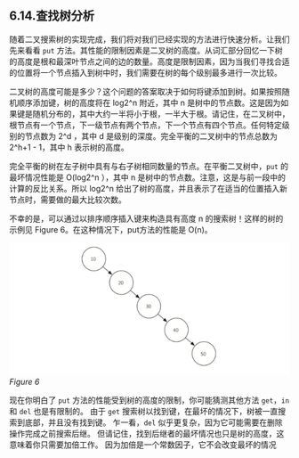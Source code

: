 ## 6.14.查找树分析


随着二叉搜索树的实现完成，我们将对我们已经实现的方法进行快速分析。让我们先来看看 `put` 方法。其性能的限制因素是二叉树的高度。从词汇部分回忆一下树的高度是根和最深叶节点之间的边的数量。高度是限制因素，因为当我们寻找合适的位置将一个节点插入到树中时，我们需要在树的每个级别最多进行一次比较。

二叉树的高度可能是多少？这个问题的答案取决于如何将键添加到树。如果按照随机顺序添加键，树的高度将在 log2^⁡n 附近，其中 n 是树中的节点数。这是因为如果键是随机分布的，其中大约一半将小于根，一半大于根。请记住，在二叉树中，根节点有一个节点，下一级节点有两个节点，下一个节点有四个节点。任何特定级别的节点数为 2^d ，其中 d 是级别的深度。完全平衡的二叉树中的节点总数为 2^h+1 - 1，其中 h 表示树的高度。

完全平衡的树在左子树中具有与右子树相同数量的节点。在平衡二叉树中，`put` 的最坏情况性能是 O(log2^⁡n ），其中 n 是树中的节点数。注意，这是与前一段中的计算的反比关系。所以 log2^⁡n 给出了树的高度，并且表示了在适当的位置插入新节点时，需要做的最大比较次数。

不幸的是，可以通过以排序顺序插入键来构造具有高度 n 的搜索树！这样的树的示例见 Figure 6。在这种情况下，put方法的性能是 O(n)。

![6.14.查找树分析.figure6](assets/6.14.%E6%9F%A5%E6%89%BE%E6%A0%91%E5%88%86%E6%9E%90.figure6.png)
*Figure 6*

现在你明白了 `put` 方法的性能受到树的高度的限制，你可能猜测其他方法 `get`，`in` 和 `del` 也是有限制的。 由于 `get` 搜索树以找到键，在最坏的情况下，树被一直搜索到底部，并且没有找到键。 乍一看，`del` 似乎更复杂，因为它可能需要在删除操作完成之前搜索后继。 但请记住，找到后继者的最坏情况也只是树的高度，这意味着你只需要加倍工作。 因为加倍是一个常数因子，它不会改变最坏的情况

